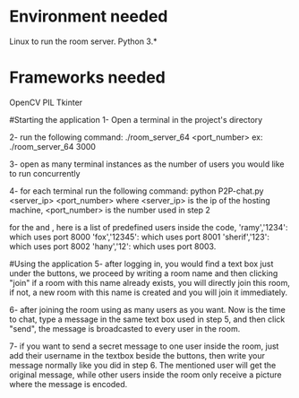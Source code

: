 # Environment needed
Linux to run the room server.
Python 3.*

# Frameworks needed
OpenCV
PIL
Tkinter

#Starting the application
1- Open a terminal in the project's directory

2- run the following command: 
	./room_server_64 <port_number>
ex: ./room_server_64 3000

3- open as many terminal instances as the number of users you would like to run concurrently

4- for each terminal run the following command: python P2P-chat.py <server_ip> <port_number> <username> <password>
where <server_ip> is the ip of the hosting machine,
<port_number> is the number used in step 2

for the <username> and <password>, here is a list of predefined users inside the code,
'ramy','1234': which uses port 8000
'fox','12345': which uses port 8001
'sherif','123': which uses port 8002
'hany','12': which uses port 8003.


#Using the application
5- after logging in, you would find a text box just under the buttons, we proceed by writing a room name and then clicking "join"
if a room with this name already exists, you will directly join this room, if not, a new room with this name is created and you will join it immediately.

6- after joining the room using as many users as you want. Now is the time to chat, type a message in the same text box used in step 5, and then click "send", the message is broadcasted to every user in the room.

7- if you want to send a secret message to one user inside the room, just add their username in the textbox beside the buttons, then write your message normally like you did in step 6.
The mentioned user will get the original message, while other users inside the room only receive a picture where the message is encoded.
